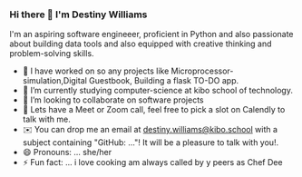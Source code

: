 ### Hi there 👋 I'm Destiny Williams



I'm an aspiring software engineeer, proficient in Python and also  passionate about building data tools and also equipped with creative thinking and problem-solving skills. 

- 🔭 I have worked on so any projects like Microprocessor-simulation,Digital Guestbook, Building a flask TO-DO app.
- 🌱 I’m currently studying computer-science at kibo school of technology.
- 👯 I’m looking to collaborate on software projects
- 💬  Lets have a Meet or Zoom call, feel free to pick a slot on Calendly to talk with me.
- ✉️  You can drop me an email at destiny.williams@kibo.school with a subject containing "GitHub: ..."! It will be a pleasure to talk with you!.
- 😄 Pronouns: ... she/her
- ⚡ Fun fact: ... i love cooking am always called by y peers as Chef Dee

